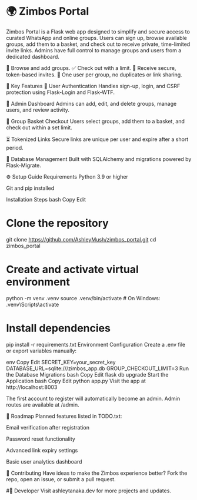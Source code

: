 # 🌍 Zimbos Portal
Zimbos Portal is a Flask web app designed to simplify and secure access to curated WhatsApp and online groups. Users can sign up, browse available groups, add them to a basket, and check out to receive private, time-limited invite links. Admins have full control to manage groups and users from a dedicated dashboard.

🧺 Browse and add groups.
✅ Check out with a limit.
🔗 Receive secure, token-based invites.
🎯 One user per group, no duplicates or link sharing.

🚀 Key Features
🔐 User Authentication
Handles sign-up, login, and CSRF protection using Flask-Login and Flask-WTF.

👑 Admin Dashboard
Admins can add, edit, and delete groups, manage users, and review activity.

🛒 Group Basket Checkout
Users select groups, add them to a basket, and check out within a set limit.

⏳ Tokenized Links
Secure links are unique per user and expire after a short period.

🧱 Database Management
Built with SQLAlchemy and migrations powered by Flask-Migrate.

⚙️ Setup Guide
Requirements
Python 3.9 or higher

Git and pip installed

Installation Steps
bash
Copy
Edit
# Clone the repository
git clone https://github.com/AshleyMush/zimbos_portal.git
cd zimbos_portal

# Create and activate virtual environment
python -m venv .venv
source .venv/bin/activate  # On Windows: .venv\Scripts\activate

# Install dependencies
pip install -r requirements.txt
Environment Configuration
Create a .env file or export variables manually:

env
Copy
Edit
SECRET_KEY=your_secret_key
DATABASE_URL=sqlite:///zimbos_app.db
GROUP_CHECKOUT_LIMIT=3
Run the Database Migrations
bash
Copy
Edit
flask db upgrade
Start the Application
bash
Copy
Edit
python app.py
Visit the app at http://localhost:8003

The first account to register will automatically become an admin. Admin routes are available at /admin.

📌 Roadmap
Planned features listed in TODO.txt:

Email verification after registration

Password reset functionality

Advanced link expiry settings

Basic user analytics dashboard

🤝 Contributing
Have ideas to make the Zimbos experience better?
Fork the repo, open an issue, or submit a pull request.

#🔗 Developer
Visit ashleytanaka.dev for more projects and updates.
